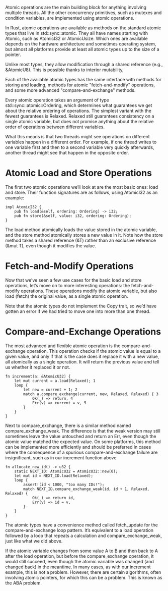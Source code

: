 Atomic operations are the main building block for anything involving multiple threads. All the other concurrency primitives, such as mutexes and condition variables, are implemented using atomic operations.

In Rust, atomic operations are available as methods on the standard atomic types that live in std::sync::atomic. They all have names starting with Atomic, such as AtomicI32 or AtomicUsize. Which ones are available depends on the hardware architecture and sometimes operating system, but almost all platforms provide at least all atomic types up to the size of a pointer.

Unlike most types, they allow modification through a shared reference (e.g., &AtomicU8). This is possible thanks to interior mutability,

Each of the available atomic types has the same interface with methods for storing and loading, methods for atomic "fetch-and-modify" operations, and some more advanced "compare-and-exchange" methods.

Every atomic operation takes an argument of type std::sync::atomic::Ordering, which determines what guarantees we get about the relative ordering of operations. The simplest variant with the fewest guarantees is Relaxed. Relaxed still guarantees consistency on a single atomic variable, but does not promise anything about the relative order of operations between different variables.

What this means is that two threads might see operations on different variables happen in a different order. For example, if one thread writes to one variable first and then to a second variable very quickly afterwards, another thread might see that happen in the opposite order.

# Atomic Load and Store Operations

The first two atomic operations we’ll look at are the most basic ones: load and store. Their function signatures are as follows, using AtomicI32 as an example:

```
impl AtomicI32 {
    pub fn load(&self, ordering: Ordering) -> i32;
    pub fn store(&self, value: i32, ordering: Ordering);
}

```

The load method atomically loads the value stored in the atomic variable, and the store method atomically stores a new value in it. Note how the store method takes a shared reference (&T) rather than an exclusive reference (&mut T), even though it modifies the value.

# Fetch-and-Modify Operations

Now that we’ve seen a few use cases for the basic load and store operations, let’s move on to more interesting operations: the fetch-and-modify operations. These operations modify the atomic variable, but also load (fetch) the original value, as a single atomic operation.

Note that the atomic types do not implement the Copy trait, so we’d have gotten an error if we had tried to move one into more than one thread.

# Compare-and-Exchange Operations
The most advanced and flexible atomic operation is the compare-and-exchange operation. This operation checks if the atomic value is equal to a given value, and only if that is the case does it replace it with a new value, all atomically as a single operation. It will return the previous value and tell us whether it replaced it or not.

```
fn increment(a: &AtomicU32) {
    let mut current = a.load(Relaxed); 1
    loop {
        let new = current + 1; 2
        match a.compare_exchange(current, new, Relaxed, Relaxed) { 3
            Ok(_) => return, 4
            Err(v) => current = v, 5
        }
    }
}

```

Next to compare_exchange, there is a similar method named compare_exchange_weak. The difference is that the weak version may still sometimes leave the value untouched and return an Err, even though the atomic value matched the expected value. On some platforms, this method can be implemented more efficiently and should be preferred in cases where the consequence of a spurious compare-and-exchange failure are insignificant, such as in our increment function above

```
fn allocate_new_id() -> u32 {
    static NEXT_ID: AtomicU32 = AtomicU32::new(0);
    let mut id = NEXT_ID.load(Relaxed);
    loop {
        assert!(id < 1000, "too many IDs!");
        match NEXT_ID.compare_exchange_weak(id, id + 1, Relaxed, Relaxed) {
            Ok(_) => return id,
            Err(v) => id = v,
        }
    }
}
```

The atomic types have a convenience method called fetch_update for the compare-and-exchange loop pattern. It’s equivalent to a load operation followed by a loop that repeats a calculation and compare_exchange_weak, just like what we did above.

If the atomic variable changes from some value A to B and then back to A after the load operation, but before the compare_exchange operation, it would still succeed, even though the atomic variable was changed (and changed back) in the meantime. In many cases, as with our increment example, this is not a problem. However, there are certain algorithms, often involving atomic pointers, for which this can be a problem. This is known as the ABA problem.


